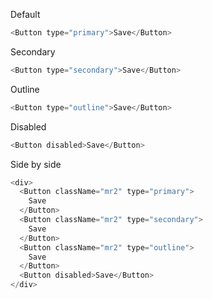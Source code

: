 Default

```js
<Button type="primary">Save</Button>
```

Secondary

```js
<Button type="secondary">Save</Button>
```

Outline

```js
<Button type="outline">Save</Button>
```

Disabled

```js
<Button disabled>Save</Button>
```

Side by side

```js
<div>
  <Button className="mr2" type="primary">
    Save
  </Button>
  <Button className="mr2" type="secondary">
    Save
  </Button>
  <Button className="mr2" type="outline">
    Save
  </Button>
  <Button disabled>Save</Button>
</div>
```
